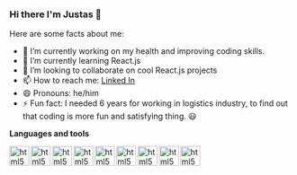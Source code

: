 ### Hi there I'm Justas 👋


Here are some facts about me:

- 🔭 I’m currently working on my health and improving coding skills. 
- 🌱 I’m currently learning React.js
- 👯 I’m looking to collaborate on cool React.js projects 
- 📫 How to reach me: [Linked In](https://www.linkedin.com/in/justas-titovec-69877517a/)
- 😄 Pronouns: he/him
- ⚡ Fun fact: I needed 6 years for working in logistics industry, to find out that coding is more fun and satisfying thing. 😃

**Languages and tools**

<img align="left" alt="html5" width="35px" src="https://img.icons8.com/color/48/000000/html-5.png"/>
<img align="left" alt="html5" width="35px"  src="https://img.icons8.com/color/48/000000/css3.png"/>
<img align="left" alt="html5" width="35px" src="https://img.icons8.com/color/48/000000/javascript.png"/>
<img align="left" alt="html5" width="35px" src="https://img.icons8.com/color/48/000000/nodejs.png"/>
<img align="left" alt="html5" width="35px" src="https://img.icons8.com/plasticine/100/000000/react.png"/>
<img align="left" alt="html5" width="35px" src="https://img.icons8.com/color/48/000000/vue-js.png"/>
<img align="left" alt="html5" width="35px"  src="https://img.icons8.com/color/48/000000/bootstrap.png"/>
<img align="left" alt="html5" width="35px"  src="https://img.icons8.com/color/48/000000/sass.png"/>
<img align="left" alt="html5" width="35px" src="https://img.icons8.com/color/48/000000/material-ui.png"/>









